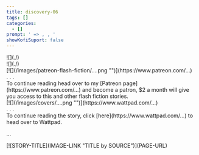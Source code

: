 ```yaml
---
title: discovery-06
tags: []
categories:
  - []
prompt: ' => , , '
showKofiSuport: false
---
```

<!-- more --><div class="embedded-image-left">![](./)</div><div class="embedded-image-right">![](./)</div>

<div class="center">[![](/images/patreon-flash-fiction/....png "")](https://www.patreon.com/...)</div>



<div class="center story-ellipses">
.
.
.
</div><div>To continue reading head over to my [Patreon page](https://www.patreon.com/...) and become a patron, $2 a month will give you access to this and other flash fiction stories.</div>

<div class="center">[![](/images/covers/....png "")](https://www.wattpad.com/...)</div>



<div class="center story-ellipses">
.
.
.
</div><div>To continue reading the story, click [here](https://www.wattpad.com/...) to head over to Wattpad.</div>

...

<div class="center">[![STORY-TITLE](IMAGE-LINK "TITLE by SOURCE")](PAGE-URL)</div>